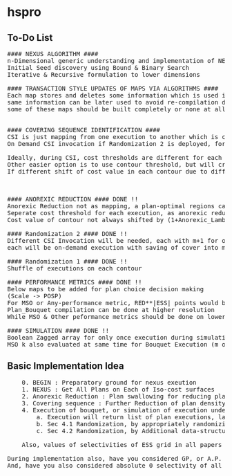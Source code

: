 # hspro


## To-Do List
<pre>
#### NEXUS ALGORITHM ####
n-Dimensional generic understanding and implementation of NEXUS Algorithm
Initial Seed discovery using Bound & Binary Search
Iterative & Recursive formulation to lower dimensions

#### TRANSACTION STYLE UPDATES OF MAPS VIA ALGORITHMS ####
Each map stores and deletes some information which is used in later stages
same information can be later used to avoid re-compilation during experiments
some of these maps should be built completely or none at all


#### COVERING SEQUENCE IDENTIFICATION ####
CSI is just mapping from one execution to another which is cover of what of keyed execution
On Demand CSI invocation if Randomization 2 is deployed, for which is random_p_d CSI are there, into joint mapping

Ideally, during CSI, cost thresholds are different for each execution, in practice they should be used
Other easier option is to use contour threshold, but will create an issue,
If different shift of cost value in each contour due to different anorexic reduction



#### ANOREXIC REDUCTION #### DONE !!
Anorexic Reduction not as mapping, a plan-optimal regions can be jointly swallowed by two plans
Seperate cost threshold for each execution, as anorexic reduction might have happended or not.
Cost value of contour not always shifted by (1+Anorexic_Lambda)*cost[IC_id]

#### Randomization 2 #### DONE !!
Different CSI Invocation will be needed, each with m+1 for others, & m IC-contours for no-left shift placement of contours
each will be on-demand execution with saving of cover into maps of form (Execution -> Execution)

#### Randomization 1 #### DONE !!
Shuffle of executions on each contour

#### PERFORMANCE METRICS #### DONE !!
Below maps to be added for plan choice decision making
(Scale -> POSP)
For MSO or Any-performance metric, RED**|ESS| points would be needed
Plan_Bouquet compilation can be done at higher resolution
While MSO & Other peformance metrics should be done on lower dimesions, as exponential bombing of number of points to be evaluated

#### SIMULATION #### DONE !!
Boolean Zagged array for only once execution during simulation
MSO_k also evaluated at same time for Bouquet Execution (m or m+1 contours, depending upon R2 variable)
</pre>


## Basic Implementation Idea
<pre>
	0. BEGIN : Preparatory ground for nexus exeution
	1. NEXUS : Get All Plans on Each of Iso-cost surfaces
	2. Anorexic Reduction : Plan swallowing for reducing plan density on each surface
	3. Covering sequence : Further Reduction of plan density on each surface, (check if impacts ASO)
	4. Execution of bouquet, or simulation of execution under ideal cost model assumption
		a. Execution will return list of plan executions, last of which will discover correct selectivity
		b. Sec 4.1 Randomization, by appropriately randomizing & slicing list of last IC-surface on which selectivity is discovered
		c. Sec 4.2 Randomization, by Additional data-structure in map for randomized contour placement of IC-surfaces is needed

	Also, values of selectivities of ESS grid in all papers are in Geometric progression 

During implementation also, have you considered GP, or A.P. instead, and how should I decide upon minimum selectivity value to consider, as if I have to take selectivity values in G.P., minimum value will have some impact
And, have you also considered absolute 0 selectivity of all EPP in implementation
</pre>

